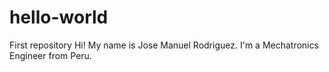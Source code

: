 # hello-world
First repository
Hi!
My name is Jose Manuel Rodriguez. I'm a Mechatronics Engineer from Peru.
